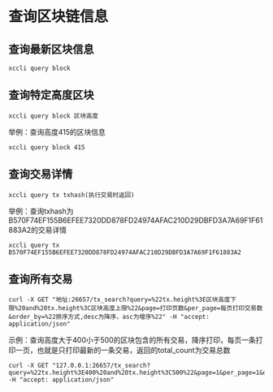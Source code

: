 # 查询区块链信息

## 查询最新区块信息

```shell script
xccli query block
```

## 查询特定高度区块

```shell script
xccli query block 区块高度
```

举例：查询高度415的区块信息

```shell script
xccli query block 415
```

## 查询交易详情

```shell script
xccli query tx txhash(执行交易时返回)
```

举例：查询txhash为B570F74EF155B6EFEE7320DD878FD24974AFAC210D29DBFD3A7A69F1F61883A2的交易详情

```shell script
xccli query tx B570F74EF155B6EFEE7320DD878FD24974AFAC210D29DBFD3A7A69F1F61883A2
```

## 查询所有交易

```shell script
curl -X GET "地址:26657/tx_search?query=%22tx.height%3E区块高度下限%20and%20tx.height%3C区块高度上限%22&page=打印页数&per_page=每页打印交易数&order_by=%22排序方式,desc为降序，asc为增序%22" -H "accept: application/json"
```

示例：查询高度大于400小于500的区块包含的所有交易，降序打印，每页一条打印一页，也就是只打印最新的一条交易，返回的total_count为交易总数

```shell script
curl -X GET "127.0.0.1:26657/tx_search?query=%22tx.height%3E400%20and%20tx.height%3C500%22&page=1&per_page=1&order_by=%22desc%22" -H "accept: application/json"
```

